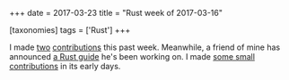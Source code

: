 +++
date = 2017-03-23
title = "Rust week of 2017-03-16"

[taxonomies]
tags = ['Rust']
+++

I made [two][] [contributions] this past week. Meanwhile, a friend of
mine has announced [a Rust guide] he\'s been working on. I made [some
small contributions] in its early days.

  [two]: https://github.com/pyfisch/cbor/pull/27
  [contributions]: https://github.com/pyfisch/cbor/pull/28
  [a Rust guide]: https://www.reddit.com/r/rust/comments/60gst2/beta_version_of_a_gentle_introduction_to_rust
  [some small contributions]: https://github.com/stevedonovan/gentle-intro/commits?author=tshepang

